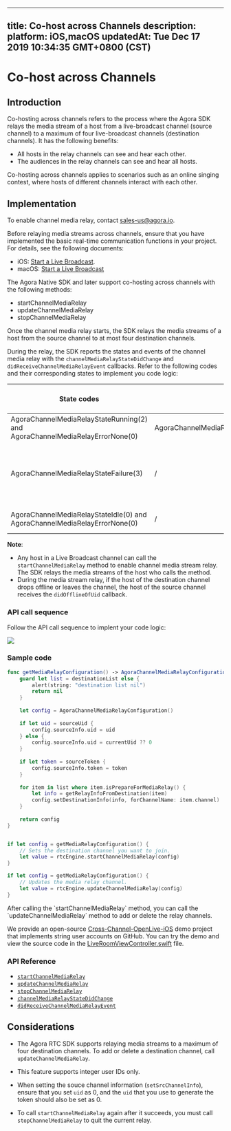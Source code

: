 
---
title: Co-host across Channels
description: 
platform: iOS,macOS
updatedAt: Tue Dec 17 2019 10:34:35 GMT+0800 (CST)
---
# Co-host across Channels
## Introduction

Co-hosting across channels refers to the process where the Agora SDK relays the media stream of a host from a live-broadcast channel (source channel) to a maximum of four live-broadcast channels (destination channels). It has the following benefits:

- All hosts in the relay channels can see and hear each other.
- The audiences in the relay channels can see and hear all hosts.

Co-hosting across channels applies to scenarios such as an online singing contest, where hosts of different channels interact with each other.

## Implementation

<div class="alert note">To enable channel media relay, contact <a href="mailto:sales-us@agora.io">sales-us@agora.io</a>.</div>

Before relaying media streams across channels, ensure that you have implemented the basic real-time communication functions in your project. For details, see the following documents:
- iOS: [Start a Live Broadcast](../../en/Audio%20Broadcast/start_live_ios.md).
- macOS: [Start a Live Broadcast](../../en/Audio%20Broadcast/start_live_mac.md)

The Agora Native SDK and later support co-hosting across channels with the following methods:

- startChannelMediaRelay
- updateChannelMediaRelay
- stopChannelMediaRelay

Once the channel media relay starts, the SDK relays the media streams of a host from the source channel to at most four destination channels.

During the relay, the SDK reports the states and events of the channel media relay with the `channelMediaRelayStateDidChange` and `didReceiveChannelMediaRelayEvent` callbacks. Refer to the following codes and their corresponding states to implement you code logic:

| State codes | Event codes | The media stream relay state |
| ---------------- | ---------------- | ---------------- |
| AgoraChannelMediaRelayStateRunning(2) and AgoraChannelMediaRelayErrorNone(0)      | AgoraChannelMediaRelayEventSentToDestinationChannel(4)     | The channel media relay starts.      |
| AgoraChannelMediaRelayStateFailure(3)      | /     | Exceptions occur for the media stream relay. Refer to the error parameter for troubleshooting.      |
| AgoraChannelMediaRelayStateIdle(0) and AgoraChannelMediaRelayErrorNone(0)      | /     | The channel media relay stops.      |

**Note**:
- Any host in a Live Broadcast channel can call the `startChannelMediaRelay` method to enable channel media stream relay. The SDK relays the media streams of the host who calls the method.
- During the media stream relay, if the host of the destination channel drops offline or leaves the channel, the host of the source channel receives the `didOfflineOfUid` callback.

### API call sequence

Follow the API call sequence to implent your code logic:

![](https://web-cdn.agora.io/docs-files/1568964082213)

### Sample code

```swift
func getMediaRelayConfiguration() -> AgoraChannelMediaRelayConfiguration? {
	guard let list = destinationList else {
		alert(string: "destination list nil")
		return nil
	}
	
	let config = AgoraChannelMediaRelayConfiguration()
	
	if let uid = sourceUid {
		config.sourceInfo.uid = uid
	} else {
		config.sourceInfo.uid = currentUid ?? 0
	}
	
	if let token = sourceToken {
		config.sourceInfo.token = token
	}
	
	for item in list where item.isPrepareForMediaRelay() {
		let info = getRelayInfoFromDestination(item)
		config.setDestinationInfo(info, forChannelName: item.channel)
	}
	
	return config
}


if let config = getMediaRelayConfiguration() {
	// Sets the destination channel you want to join.
	let value = rtcEngine.startChannelMediaRelay(config)
}

if let config = getMediaRelayConfiguration() {
	// Updates the media relay channel.
	let value = rtcEngine.updateChannelMediaRelay(config)
}
```

<div class="alert note">After calling the `startChannelMediaRelay` method, you can call the `updateChannelMediaRelay` method to add or delete the relay channels.</div>

We provide an open-source [Cross-Channel-OpenLive-iOS](https://github.com/AgoraIO/Advanced-Video/tree/master/Cross-Channel/Cross-Channel-OpenLive-iOS) demo project that implements string user accounts on GitHub. You can try the demo and view the source code in the [LiveRoomViewController.swift](https://github.com/AgoraIO/Advanced-Video/blob/master/Cross-Channel/Cross-Channel-OpenLive-iOS/OpenLive/LiveRoomViewController.swift) file.

### API Reference

- [`startChannelMediaRelay`](https://docs.agora.io/en/Audio%20Broadcast/API%20Reference/oc/Classes/AgoraRtcEngineKit.html#//api/name/startChannelMediaRelay:)
- [`updateChannelMediaRelay`](https://docs.agora.io/en/Audio%20Broadcast/API%20Reference/oc/Classes/AgoraRtcEngineKit.html#//api/name/updateChannelMediaRelay:)
- [`stopChannelMediaRelay`](https://docs.agora.io/en/Audio%20Broadcast/API%20Reference/oc/v2.9.0/Classes/AgoraRtcEngineKit.html#//api/name/stopChannelMediaRelay)
- [`channelMediaRelayStateDidChange`](https://docs.agora.io/en/Audio%20Broadcast/API%20Reference/oc/Protocols/AgoraRtcEngineDelegate.html#//api/name/rtcEngine:channelMediaRelayStateDidChange:error:)
- [`didReceiveChannelMediaRelayEvent`](https://docs.agora.io/en/Audio%20Broadcast/API%20Reference/oc/v2.9.0/Protocols/AgoraRtcEngineDelegate.html#//api/name/rtcEngine:didReceiveChannelMediaRelayEvent:)

## Considerations

- The Agora RTC SDK supports relaying media streams to a maximum of four destination channels. To add or delete a destination channel, call `updateChannelMediaRelay`.
- This feature supports integer user IDs only.




- When setting the souce channel information (`setSrcChannelInfo`), ensure that you set `uid` as 0, and the `uid` that you use to generate the token should also be set as 0.

- To call `startChannelMediaRelay` again after it succeeds, you must call `stopChannelMediaRelay` to quit the current relay.
